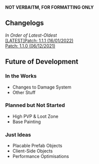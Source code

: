 __NOT VERBAITM, FOR FORMATTING ONLY__
##  Changelogs  
*In Order of Latest-Oldest*  
[[LATEST]Patch: 1.1.1 (16/01/2022)](../main/Changelogs/patch-1.1.1.md)  
[Patch: 1.1.0 (06/12/2021)](../main/Changelogs/patch-1.1.0.md)


## Future of Development
### In the Works
* Changes to Damage System
* Other Stuff

### Planned but Not Started
* High PVP & Loot Zone
* Base Painting

### Just Ideas
* Placable Prefab Objects
* Client-Side Objects
* Performance Optimisations
